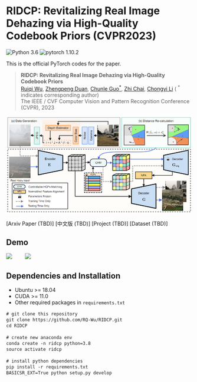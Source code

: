# RIDCP: Revitalizing Real Image Dehazing via High-Quality Codebook Priors (CVPR2023)

![Python 3.6](https://img.shields.io/badge/python-3.6-g) ![pytorch 1.10.2](https://img.shields.io/badge/pytorch-1.10.2-blue.svg)

This is the official PyTorch codes for the paper.  
>**RIDCP: Revitalizing Real Image Dehazing via High-Quality Codebook Priors**<br>  [Ruiqi Wu](https://rq-wu.github.io/), [Zhengpeng Duan](https://github.com/Adam-duan), [Chunle Guo<sup>*</sup>](https://scholar.google.com/citations?user=RZLYwR0AAAAJ&hl=en), [Zhi Chai](), [Chongyi Li](https://li-chongyi.github.io/)
( <sup>*</sup> indicates corresponding author)<br>
>The IEEE / CVF Computer Vision and Pattern Recognition Conference (CVPR), 2023

![framework_img](figs/framework_overview.png)

[Arxiv Paper (TBD)]  [中文版 (TBD)] [Project (TBD)]  [Dataset (TBD)]

## Demo

<img src="https://github.com/RQ-Wu/RIDCP/blob/master/figs/mountain.gif?raw=true" width="390px"/> &nbsp; &nbsp; &nbsp; &nbsp; <img src="https://github.com/RQ-Wu/RIDCP/blob/master/figs/car.gif?raw=true" width="390px"/>

## Dependencies and Installation

- Ubuntu >= 18.04
- CUDA >= 11.0
- Other required packages in `requirements.txt`
```
# git clone this repository
git clone https://github.com/RQ-Wu/RIDCP.git
cd RIDCP

# create new anaconda env
conda create -n ridcp python=3.8
source activate ridcp 

# install python dependencies
pip install -r requirements.txt
BASICSR_EXT=True python setup.py develop
```

